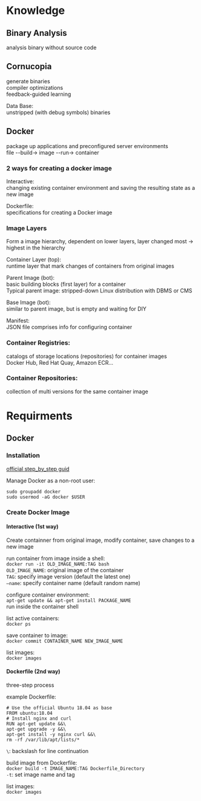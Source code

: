# Knowledge
## Binary Analysis
analysis binary without source code

## Cornucopia
generate binaries  
compiler optimizations  
feedback-guided learning
    
Data Base:  
unstripped (with debug symbols) binaries

## Docker
package up applications and preconfigured server environments  
file --build-> image --run-> container

### 2 ways for creating a docker image
Interactive:  
changing existing container environment and saving the resulting state as a new image

Dockerfile:  
specifications for creating a Docker image

### Image Layers
Form a image hierarchy, dependent on lower layers, layer changed most -> highest in the hierarchy

Container Layer (top):  
runtime layer that mark changes of containers from original images

Parent Image (bot):  
basic building blocks (first layer) for a container  
Typical parent image: stripped-down Linux distribution with DBMS or CMS

Base Image (bot):  
similar to parent image, but is empty and waiting for DIY

Manifest:  
JSON file comprises info for configuring container

### Container Registries:  
catalogs of storage locations (repositories) for container images  
Docker Hub, Red Hat Quay, Amazon ECR...

### Container Repositories:  
collection of multi versions for the same container image

# Requirments
## Docker
### Installation
[official step_by_step guid](https://docs.docker.com/engine/install/ubuntu/#install-using-the-repository)

Manage Docker as a non-root user:
```
sudo groupadd docker
sudo usermod -aG docker $USER
```

### Create Docker Image
#### Interactive (1st way)
Create containner from original image, modify container, save changes to a new image

run container from image inside a shell:  
```docker run -it OLD_IMAGE_NAME:TAG bash```  
```OLD_IMAGE_NAME```: original image of the container  
```TAG```: specify image version (default the latest one)  
```–name```: specify container name (default random name)

configure container environment:  
```apt-get update && apt-get install PACKAGE_NAME```  
run inside the container shell

list active containers:  
```docker ps```

save container to image:  
```docker commit CONTAINER_NAME NEW_IMAGE_NAME```

list images:  
```docker images```

#### Dockerfile (2nd way)
three-step process

example Dockerfile:  
```
# Use the official Ubuntu 18.04 as base
FROM ubuntu:18.04
# Install nginx and curl
RUN apt-get update &&\
apt-get upgrade -y &&\
apt-get install -y nginx curl &&\
rm -rf /var/lib/apt/lists/*
```  
```\```: backslash for line continuation

build image from Dockerfile:  
```docker build -t IMAGE_NAME:TAG Dockerfile_Directory```  
```-t```: set image name and tag

list images:  
```docker images```
